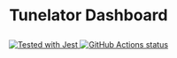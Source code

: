 <h1 align="center">
    <p align="center">Tunelator Dashboard</p>
</h1>

<p align="center">
    <a href="https://github.com/facebook/jest">
        <img src="https://img.shields.io/badge/tested_with-jest-99424f.svg" alt="Tested with Jest">
    </a>
    <a href="https://github.com/tunelator/tunelator-dashboard/actions/workflows/test.yml">
        <img src="https://github.com/tunelator/tunelator-dashboard/actions/workflows/test.yml/badge.svg" alt="GitHub Actions status">
    </a>
</p>
